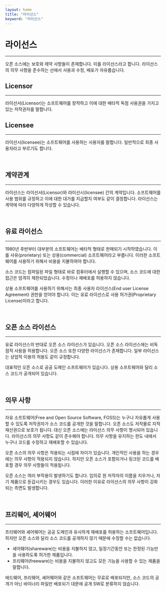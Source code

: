 ```yaml
---
layout: home
title: "라이선스"
keyword: "라이선스"
---
```


# 라이선스
<hr>
오픈 소스에는 보호와 제약 사항들이 존재합니다. 이를 라이선스라고 합니다. 
라이선스의 의무 사항을 준수하는 선에서 사용과 수정, 배포가 자유롭습니다.

<br>

## Licensor
<hr>
라이선서(Licensor)는 소프트웨어를 창작하고 이에 대한 배타적 독점 사용권을 가지고 있는 저작권자를 말합니다.

<br>

## Licensee
<hr>

라이선시(licensee)는 소프트웨어를 사용하는 사용자를 말합니다. 일반적으로 최종 사용자라고 부르기도 합니다.

<br>

## 계약관계
<hr>

라이선스는 라이선서(Licensor)와 라이선시(licensee) 간의 계약입니다. 소프트웨어를 사용 범위를 규정하고 이에 대한 대가를 지급할지 여부도 같이 결정합니다. 라이선스는 계약에 따라 다양하게 작성할 수 있습니다. 

<br>

## 유료 라이선스
<hr>

1980년 후반부터 대부분의 소프트웨어는 배타적 형태로 판매되기 시작하였습니다. 이를 사유(prorietary) 또는 상용(commercial) 소프트웨어라고 부릅니다. 이러한 소프트웨어를 사용하기 위해서 비용을 지불하여야 합니다.  

소스 코드는 컴파일된 파일 형태로 바로 컴퓨터에서 실행할 수 있으며, 소스 코드에 대한 접근은 엄격히 제한되었습니다. 수정이나 재배포를 허용하지 않습니다.  

상용 소프트웨어를 사용하기 위해서는 최종 사용자 라이선스(End user License Agreement) 권한을 얻어야 합니다. 이는 유료 라이선스로 사용 허가권(Proprietary License)이라고 합니다.  

<br>

## 오픈 소스 라이선스
<hr>
유료 라이선스의 반대로 오픈 소스 라이선스가 있습니다. 오픈 소스 라이선스에는 비독점적 사용을 허용합니다. 오픈 소스 또한 다양한 라이선스가 존재합니다. 일부 라이선스는 상업적 이용의 허용도 같이 규정합니다.  

대표적인 오픈 소스로 공공 도메인 소프트웨어가 있습니다. 상용 소프트웨어와 달리 소스 코드가 공개되어 있습니다.  

<br>

## 의무 사항
<hr>
자유 소프트웨어(Free and Open Source Software, FOSS)는 누구나 자유롭게 사용할 수 있도록 저작권자가 소스 코드를 공개한 것을 말합니다. 오픈 소스도 저작물로 지적 재산권으로 보호가 됩니다. 대신 오픈 소스에는 라이선스 의무 사항이 명시되어 있습니다. 라이선스의 의무 사항도 같이 준수해야 합니다. 의무 사항을 유지하는 한도 내에서 누구나 코드를 수정하고 재배포할 수 있습니다.  

오픈 소스의 의무 사항은 적용되는 시점에 차이가 있습니다. 개인적인 사용을 하는 경우에는 의무 사항이 적용되지 않습니다. 하지만 오픈 소스가 포함되거나 링크된 코드를 배포할 경우 의무 사항들이 적용됩니다.  

오픈 소스는 여러 부작용이 발생하기도 합니다. 임의로 원 저작자의 이름을 지우거나, 자기 제품으로 둔갑시키는 경우도 있습니다. 이러한 이유로 라이선스의 의무 사항이 강화되는 측면도 발생합니다.  

<br>

## 프리웨어, 셰어웨어
<hr>
프리웨어와 셰어웨어는 공공 도메인과 유사하게 재배포를 허용하는 소프트웨어입니다. 하지만 오픈 소스와 달리 소스 코드를 공개하지 않기 때문에 수정할 수는 없습니다.  

* 셰어웨어(shareware)는 비용을 지불하지 않고, 일정기간동안 또는 한정된 기능만을 사용하도록 허가한 제품입니다.  
* 프리웨어(freeware)는 비용을 지불하지 않고도 모든 기능을 사용할 수 있는 제품을 말합니다.  

애드웨어, 프리웨어, 셰어웨어와 같은 소프트웨어는 무료로 배포되지만, 소스 코드의 공개가 아닌 바이너리 파일만 배포되기 대문에 공개 SW로 분류하지 않습니다.  

<br><br>